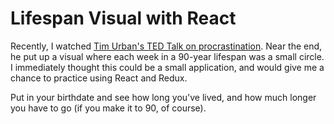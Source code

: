 # Lifespan Visual with React

Recently, I watched [Tim Urban's TED Talk on procrastination](https://www.ted.com/talks/tim_urban_inside_the_mind_of_a_master_procrastinator?language=en). Near the end, he put up a visual where each week in a 90-year lifespan was a small circle. I immediately thought this could be a small application, and would give me a chance to practice using React and Redux.

Put in your birthdate and see how long you've lived, and how much longer you have to go (if you make it to 90, of course).

